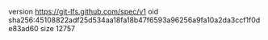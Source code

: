 version https://git-lfs.github.com/spec/v1
oid sha256:45108822adf25d534aa18fa18b47f6593a96256a9fa10a2da3ccf1f0de83ad60
size 12757
